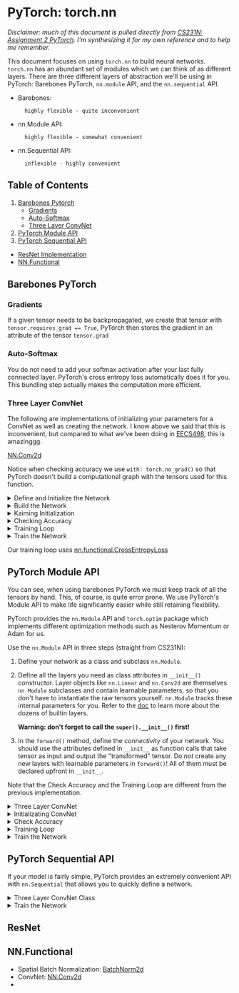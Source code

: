 # PyTorch: torch.nn

*Disclaimer: much of this document is pulled directly from [CS231N: Assignment 2 PyTorch](http://cs231n.stanford.edu/schedule.html). I'm synthesizing it for my own reference and to help me remember.*

This document focuses on using `torch.nn` to build neural networks. `torch.nn` has an abundant set of modules which we can think of as different layers. There are three different layers of abstraction we'll be using in PyTorch: Barebones PyTorch, `nn.module` API, and the `nn.sequential` API. 

- Barebones: 

        highly flexible - quite inconvenient
- nn.Module API: 

        highly flexible - somewhat convenient
- nn.Sequential API: 

        inflexible - highly convenient

## Table of Contents
1. [Barebones Pytorch](#barebones-pytorch)
     - [Gradients](#gradients)
     - [Auto-Softmax](#auto-softmax)
     - [Three Layer ConvNet](#three-layer-convnet)
1. [PyTorch Module API](#pytorch-module-api)
1. [PyTorch Sequential API](#pytorch-sequential-api)
-  [ResNet Implementation](#resnet)
-  [NN.Functional](#nnfunctional)

## Barebones PyTorch
### Gradients
If a given tensor needs to be backpropagated, we create that tensor with `tensor.requires_grad == True`, PyTorch then stores the gradient in an attribute of the tensor `tensor.grad`

### Auto-Softmax
You do not need to add your softmax activation after your last fully connected layer. PyTorch's cross entropy loss automatically does it for you. This bundling step actually makes the computation more efficient.

### Three Layer ConvNet
The following are implementations of initializing your parameters for a ConvNet as well as creating the network. I know above we said that this is inconvenient, but compared to what we've been doing in [EECS498](https://web.eecs.umich.edu/~justincj/teaching/eecs498/FA2019/schedule.html), this is amazinggg. 

[NN.Conv2d](https://pytorch.org/docs/stable/nn.functional.html#torch.nn.functional.conv2d)

Notice when checking accuracy we use `with: torch.no_grad()` so that PyTorch doesn't build a computational graph with the tensors used for this function.

<details close>
<summary>Define and Initialize the Network</summary>

```python
def initialize_three_layer_conv_part2(dtype=torch.float, device='cpu'):
    '''
    Initializes weights for the three_layer_convnet for part II
    Inputs:
    - dtype: A torch data type object; all computations will be performed using
        this datatype. float is faster but less accurate, so you should use
        double for numeric gradient checking.
        - device: device to use for computation. 'cpu' or 'cuda'
    '''
    # Input/Output dimenssions
    C, H, W = 3, 32, 32
    num_classes = 10

    # Hidden layer channel and kernel sizes
    channel_1 = 32
    channel_2 = 16
    kernel_size_1 = 5
    kernel_size_2 = 3

    # Initialize the weights
    conv_w1 = None
    conv_b1 = None
    conv_w2 = None
    conv_b2 = None
    fc_w = None
    fc_b = None

    ##############################################################################
    # TODO: Define and initialize the parameters of a three-layer ConvNet           
    # using nn.init.kaiming_normal_. You should initialize your bias vectors    
    # using the zero_weight function.                         
    # You are given all the necessary variables above for initializing weights. 
    ##############################################################################
    conv_w1 = nn.init.kaiming_normal_( torch.empty(channel_1, C, kernel_size_1, kernel_size_1, dtype=dtype, device=device) )
    conv_w1.requires_grad=True
    conv_b1 = nn.init.zeros_( torch.empty(channel_1, dtype=dtype, device=device) )
    conv_b1.requires_grad=True
    conv_w2 = nn.init.kaiming_normal_( torch.empty(channel_2, channel_1, kernel_size_2, kernel_size_2, dtype=dtype, device=device) )
    conv_w2.requires_grad=True
    conv_b2 = nn.init.zeros_( torch.empty(channel_2, dtype=dtype, device=device) )
    conv_b2.requires_grad=True
    fc_w = nn.init.kaiming_normal_( torch.empty(num_classes, H*W*channel_2, dtype=dtype, device=device) )
    fc_w.requires_grad=True
    fc_b = nn.init.zeros_( torch.empty(num_classes, dtype=dtype, device=device) )
    fc_b.requires_grad=True
    ##############################################################################
    #                                 END OF YOUR CODE                            
    ##############################################################################
    return [conv_w1, conv_b1, conv_w2, conv_b2, fc_w, fc_b]
```
</details>




<details close>
<summary>Build the Network</summary>

```python
def three_layer_convnet(x, params):
    """
    Performs the forward pass of a three-layer convolutional network with the
    architecture defined above.

    Inputs:
    - x: A PyTorch Tensor of shape (N, C, H, W) giving a minibatch of images
    - params: A list of PyTorch Tensors giving the weights and biases for the
        network; should contain the following:
        - conv_w1: PyTorch Tensor of shape (channel_1, C, KH1, KW1) giving weights
        for the first convolutional layer
        - conv_b1: PyTorch Tensor of shape (channel_1,) giving biases for the first
        convolutional layer
        - conv_w2: PyTorch Tensor of shape (channel_2, channel_1, KH2, KW2) giving
        weights for the second convolutional layer
        - conv_b2: PyTorch Tensor of shape (channel_2,) giving biases for the second
        convolutional layer
        - fc_w: PyTorch Tensor giving weights for the fully-connected layer. Can you
        figure out what the shape should be?
        - fc_b: PyTorch Tensor giving biases for the fully-connected layer. Can you
        figure out what the shape should be?

    Returns:
    - scores: PyTorch Tensor of shape (N, C) giving classification scores for x
    """
    conv_w1, conv_b1, conv_w2, conv_b2, fc_w, fc_b = params
    scores = None
    ##############################################################################
    # TODO: Implement the forward pass for the three-layer ConvNet.              
    # The network have the following architecture:                               
    # 1. Conv layer (with bias) with 32 5x5 filters, with zero-padding of 2     
    #   2. ReLU                                                                  
    # 3. Conv layer (with bias) with 16 3x3 filters, with zero-padding of 1     
    # 4. ReLU                                                                   
    # 5. Fully-connected layer (with bias) to compute scores for 10 classes    
    # Hint: F.linear, F.conv2d, F.relu, flatten (implemented above)                                   
    ##############################################################################
    h1 = F.conv2d(input=x, weight=conv_w1, bias=conv_b1, padding=2)
    h1 = F.relu(h1)
    h2 = F.conv2d(input=h1, weight=conv_w2, bias=conv_b2, padding=1)
    h2 = F.relu(h2)
    h2_flat = flatten(h2)
    scores = F.linear(input=h2_flat, weight=fc_w, bias=fc_b)
    ##############################################################################
    #                                 END OF YOUR CODE                             
    ##############################################################################
    return scores
```
</details>




<details closed>
<summary>Kaiming Initialization</summary>

```python
nn.init.kaiming_normal_(torch.empty(3, 5, dtype=to_float, device='cuda'))

nn.init.zeros_(torch.empty(3 ,5, dtype=to_float, device='cuda'))
```
</details>




<details closed>
<summary>Checking Accuracy</summary>

```python
def check_accuracy_part2(loader, model_fn, params):
    """
    Check the accuracy of a classification model.

    Inputs:
    - loader: A DataLoader for the data split we want to check
    - model_fn: A function that performs the forward pass of the model,
    with the signature scores = model_fn(x, params)
    - params: List of PyTorch Tensors giving parameters of the model

    Returns: Nothing, but prints the accuracy of the model
    """
    split = 'val' if loader.dataset.train else 'test'
    print('Checking accuracy on the %s set' % split)
    num_correct, num_samples = 0, 0
    with torch.no_grad():
    for x, y in loader:
        x = x.to(device='cuda', dtype=to_float)  # move to device, e.g. GPU
        y = y.to(device='cuda', dtype=to_long)
        scores = model_fn(x, params)
        _, preds = scores.max(1)
        num_correct += (preds == y).sum()
        num_samples += preds.size(0)
    acc = float(num_correct) / num_samples
    print('Got %d / %d correct (%.2f%%)' % (num_correct, num_samples, 100 * acc))
    return acc
```
</details>



<details closed>
<summary>Training Loop</summary>

```python
def train_part2(model_fn, params, learning_rate):
    """
    Train a model on CIFAR-10.

    Inputs:
    - model_fn: A Python function that performs the forward pass of the model.
    It should have the signature scores = model_fn(x, params) where x is a
    PyTorch Tensor of image data, params is a list of PyTorch Tensors giving
    model weights, and scores is a PyTorch Tensor of shape (N, C) giving
    scores for the elements in x.
    - params: List of PyTorch Tensors giving weights for the model
    - learning_rate: Python scalar giving the learning rate to use for SGD

    Returns: Nothing
    """
    for t, (x, y) in enumerate(loader_train):
    # Move the data to the proper device (GPU or CPU)
    x = x.to(device='cuda', dtype=to_float)
    y = y.to(device='cuda', dtype=to_long)

    # Forward pass: compute scores and loss
    scores = model_fn(x, params)
    loss = F.cross_entropy(scores, y)

    # Backward pass: PyTorch figures out which Tensors in the computational
    # graph has requires_grad=True and uses backpropagation to compute the
    # gradient of the loss with respect to these Tensors, and stores the
    # gradients in the .grad attribute of each Tensor.
    loss.backward()

    # Update parameters. We don't want to backpropagate through the
    # parameter updates, so we scope the updates under a torch.no_grad()
    # context manager to prevent a computational graph from being built.
    with torch.no_grad():
        for w in params:
        if w.requires_grad:
            w -= learning_rate * w.grad

            # Manually zero the gradients after running the backward pass
            w.grad.zero_()

    if t % 100 == 0 or t == len(loader_train)-1:
        print('Iteration %d, loss = %.4f' % (t, loss.item()))
        acc = check_accuracy_part2(loader_val, model_fn, params)
    return acc
```
</details>

<details closed>
<summary> Train the Network </summary>

```python

reset_seed(0)
learning_rate = 3e-3
# YOUR_TURN: Impelement the initialize_three_layer_conv_part2 function
params = initialize_three_layer_conv_part2(dtype=to_float, device='cuda')
acc_hist_part2 = train_part2(three_layer_convnet, params, learning_rate)
```
</details>

Our training loop uses [nn.functional.CrossEntropyLoss](https://pytorch.org/docs/stable/generated/torch.nn.CrossEntropyLoss.html#torch.nn.CrossEntropyLoss)


## PyTorch Module API
You can see, when using barebones PyTorch we must keep track of all the tensors by hand. This, of course, is quite error prone. We use PyTorch's Module API to make life significantly easier while still retaining flexibility. 

PyTorch provides the `nn.Module` API and `torch.optim` package which implements different optimization methods such as Nesterov Momentum or Adam for us. 

Use the `nn.Module` API in three steps (straight from CS231N): 

1. Define your network as a class and subclass `nn.Module`.

2. Define all the layers you need as class attributes in `__init__()` constructor. Layer objects like `nn.Linear` and `nn.Conv2d` are themselves `nn.Module` subclasses and contain learnable parameters, so that you don't have to instantiate the raw tensors yourself. `nn.Module` tracks these internal parameters for you. Refer to the [doc](http://pytorch.org/docs/master/nn.html) to learn more about the dozens of builtin layers. 

    **Warning: don't forget to call the `super().__init__()` first!**

3. In the `forward()` method, define the *connectivity* of your network. You should use the attributes defined in `__init__` as function calls that take tensor as input and output the "transformed" tensor. Do *not* create any new layers with learnable parameters in `forward()`! All of them must be declared upfront in `__init__`. 

Note that the Check Accuracy and the Training Loop are different from the previous implementation. 

<details closed>
<summary> Three Layer ConvNet </summary>

```python
class ThreeLayerConvNet(nn.Module):

def __init__(self, in_channel, channel_1, channel_2, num_classes, device='cpu', dtype=torch.float):
    super().__init__()
    ############################################################################
    # TODO: Set up the layers you need for a three-layer ConvNet with the       
    # architecture defined below. You should initialize the weight  of the
    # model using Kaiming normal initialization, and zero out the bias vectors.     
    #                                       
    # The network architecture should be the same as in Part II:          
    #   1. Convolutional layer with channel_1 5x5 filters with zero-padding of 2  
    #   2. ReLU                                   
    #   3. Convolutional layer with channel_2 3x3 filters with zero-padding of 1
    #   4. ReLU                                   
    #   5. Fully-connected layer to num_classes classes               
    #                                       
    # We assume that the size of the input of this network is `H = W = 32`, and   
    # there is no pooling; this information is required when computing the number  
    # of input channels in the last fully-connected layer.              
    #                                         
    # HINT: nn.Conv2d, nn.init.kaiming_normal_, nn.init.zeros_            
    ############################################################################
    self.conv1 = nn.Conv2d(in_channels=in_channel, 
                            out_channels=channel_1, 
                            kernel_size=5, 
                            padding=2, 
                            device=device, dtype=dtype)
    self.conv2 = nn.Conv2d(in_channels=channel_1, 
                            out_channels=channel_2, 
                            kernel_size=3, 
                            padding=1, 
                            bias=True, 
                            device=device, dtype=dtype)
    self.fc3 = nn.Linear(in_features=channel_2*32*32, 
                            out_features=num_classes, 
                            device=device, dtype=dtype)
    ############################################################################
    #                           END OF YOUR CODE                            
    ############################################################################

def forward(self, x):
    scores = None
    ############################################################################
    # TODO: Implement the forward function for a 3-layer ConvNet. you      
    # should use the layers you defined in __init__ and specify the       
    # connectivity of those layers in forward()   
    # Hint: flatten (implemented at the start of part II)                          
    ############################################################################
    h1 = F.relu(self.conv1(x))
    h2 = F.relu(self.conv2(h1))
    scores = self.fc3(flatten(h2))
    ############################################################################
    #                            END OF YOUR CODE                          
    ############################################################################
    return scores
```
</details>

<details closed>
<summary> Initializating ConvNet</summary>

```python

def initialize_three_layer_conv_part3():
    '''
    Instantiates a ThreeLayerConvNet model and a corresponding optimizer for part III
    '''

    # Parameters for ThreeLayerConvNet
    C = 3
    num_classes = 10

    channel_1 = 32
    channel_2 = 16

    # Parameters for optimizer
    learning_rate = 3e-3
    weight_decay = 1e-4

    model = None
    optimizer = None
    ##############################################################################
    # TODO: Instantiate ThreeLayerConvNet model and a corresponding optimizer.     
    # Use the above mentioned variables for setting the parameters.                
    # You should train the model using stochastic gradient descent without       
    # momentum, with L2 weight decay of 1e-4.                    
    ##############################################################################
    model = ThreeLayerConvNet(C, channel_1, channel_2, num_classes, device='cuda')

    optimizer = optim.SGD(model.parameters(), lr=learning_rate, weight_decay=weight_decay)
    ##############################################################################
    #                                 END OF YOUR CODE                            
    ##############################################################################
    return model, optimizer
```
</details>

<details closed>
<summary> Check Accuracy </summary>

```python

def check_accuracy_part34(loader, model):
  if loader.dataset.train:
    print('Checking accuracy on validation set')
  else:
    print('Checking accuracy on test set')   
  num_correct = 0
  num_samples = 0
  model.eval()  # set model to evaluation mode
  with torch.no_grad():
    for x, y in loader:
      x = x.to(device='cuda', dtype=to_float)  # move to device, e.g. GPU
      y = y.to(device='cuda', dtype=to_long)
      scores = model(x)
      _, preds = scores.max(1)
      num_correct += (preds == y).sum()
      num_samples += preds.size(0)
    acc = float(num_correct) / num_samples
    print('Got %d / %d correct (%.2f)' % (num_correct, num_samples, 100 * acc))
  return acc
```

</details>

<details closed>
<summary> Training Loop </summary>

```python

def adjust_learning_rate(optimizer, lrd, epoch, schedule):
    """
    Multiply lrd to the learning rate if epoch is in schedule

    Inputs:
    - optimizer: An Optimizer object we will use to train the model
    - lrd: learning rate decay; a factor multiplied at scheduled epochs
    - epochs: the current epoch number
    - schedule: the list of epochs that requires learning rate update

    Returns: Nothing, but learning rate might be updated
    """
    if epoch in schedule:
    for param_group in optimizer.param_groups:
        print('lr decay from {} to {}'.format(param_group['lr'], param_group['lr'] * lrd))
        param_group['lr'] *= lrd

def train_part345(model, optimizer, epochs=1, learning_rate_decay=.1, schedule=[], verbose=True):
  """
  Train a model on CIFAR-10 using the PyTorch Module API.
  
  Inputs:
  - model: A PyTorch Module giving the model to train.
  - optimizer: An Optimizer object we will use to train the model
  - epochs: (Optional) A Python integer giving the number of epochs to train for
  
  Returns: Nothing, but prints model accuracies during training.
  """
  model = model.to(device='cuda')  # move the model parameters to CPU/GPU
  num_iters = epochs * len(loader_train)
  print_every = 100
  if verbose:
    num_prints = num_iters // print_every + 1
  else:
    num_prints = epochs
  acc_history = torch.zeros(num_prints, dtype=to_float)
  iter_history = torch.zeros(num_prints, dtype=to_long)
  for e in range(epochs):
    
    adjust_learning_rate(optimizer, learning_rate_decay, e, schedule)
    
    for t, (x, y) in enumerate(loader_train):
      model.train()  # put model to training mode
      x = x.to(device='cuda', dtype=to_float)  # move to device, e.g. GPU
      y = y.to(device='cuda', dtype=to_long)

      scores = model(x)
      loss = F.cross_entropy(scores, y)

      # Zero out all of the gradients for the variables which the optimizer
      # will update.
      optimizer.zero_grad()

      # This is the backwards pass: compute the gradient of the loss with
      # respect to each  parameter of the model.
      loss.backward()

      # Actually update the parameters of the model using the gradients
      # computed by the backwards pass.
      optimizer.step()

      tt = t + e * len(loader_train)

      if verbose and (tt % print_every == 0 or (e == epochs-1 and t == len(loader_train)-1)):
        print('Epoch %d, Iteration %d, loss = %.4f' % (e, tt, loss.item()))
        acc = check_accuracy_part34(loader_val, model)
        acc_history[tt // print_every] = acc
        iter_history[tt // print_every] = tt
        print()
      elif not verbose and (t == len(loader_train)-1):
        print('Epoch %d, Iteration %d, loss = %.4f' % (e, tt, loss.item()))
        acc = check_accuracy_part34(loader_val, model)
        acc_history[e] = acc
        iter_history[e] = tt
        print()
  return acc_history, iter_history
```
</details>




<details closed>
<summary> Train the Network </summary>

```python 
reset_seed(0)
# YOUR_TURN: Impelement initialize_three_layer_conv_part3
model, optimizer = initialize_three_layer_conv_part3()
acc_hist_part3, _ = train_part345(model, optimizer)
```
</details>




## PyTorch Sequential API
If your model is fairly simple, PyTorch provides an extremely convenient API with `nn.Sequential` that allows you to quickly define a network. 

<details closed>
<summary> Three Layer ConvNet Class </summary>

```python
class Flatten(nn.Module):
  def forward(self, x):
    return flatten(x)


def initialize_three_layer_conv_part4():
  '''
  Instantiates a ThreeLayerConvNet model and a corresponding optimizer for part IV
  '''
  # Input/Output dimenssions
  C, H, W = 3, 32, 32
  num_classes = 10

  # Hidden layer channel and kernel sizes
  channel_1 = 32
  channel_2 = 16
  kernel_size_1 = 5
  pad_size_1 = 2
  kernel_size_2 = 3
  pad_size_2 = 1

  # Parameters for optimizer
  learning_rate = 1e-2
  weight_decay = 1e-4
  momentum = 0.5

  model = None
  optimizer = None
  ##################################################################################
  # TODO: Rewrite the 3-layer ConvNet with bias from Part III with Sequential API and 
  # a corresponding optimizer.
  # You don't have to re-initialize your weight matrices and bias vectors.  
  # Here you should use `nn.Sequential` to define a three-layer ConvNet with:
  #   1. Convolutional layer (with bias) with 32 5x5 filters, with zero-padding of 2 
  #   2. ReLU                                      
  #   3. Convolutional layer (with bias) with 16 3x3 filters, with zero-padding of 1 
  #   4. ReLU                                      
  #   5. Fully-connected layer (with bias) to compute scores for 10 classes        
  #                                            
  # You should optimize your model using stochastic gradient descent with Nesterov   
  # momentum 0.5, with L2 weight decay of 1e-4 as given in the variables above.   
  # Hint: nn.Sequential, Flatten (implemented at the start of Part IV)   
  ####################################################################################
  model  = nn.Sequential(OrderedDict([
    ('conv1', nn.Conv2d(C, channel_1, kernel_size=5, padding=2)), 
    ('relu1', nn.ReLU()), 
    ('conv2', nn.Conv2d(channel_1, channel_2, kernel_size=3, padding=1)), 
    ('relu2', nn.ReLU()), 
    ('flatten', Flatten()), 
    ('fc3', nn.Linear(channel_2*H*W, num_classes)), 
  ]))

  optimizer = optim.SGD(model.parameters(), lr=learning_rate, 
                        weight_decay=weight_decay, 
                        momentum=momentum, nesterov=True)
  ################################################################################
  #                                 END OF YOUR CODE                             
  ################################################################################
  return model, optimizer
```
</details>



<details closed>
<summary> Train the Network </summary>

```python
reset_seed(0)

# YOUR_TURN: Impelement initialize_three_layer_conv_part4
model, optimizer = initialize_three_layer_conv_part4()
print('Architecture:')
print(model) # printing `nn.Module` shows the architecture of the module.

acc_hist_part4, _ = train_part345(model, optimizer)
```
</details>

## ResNet

## NN.Functional
 - Spatial Batch Normalization: [BatchNorm2d](https://pytorch.org/docs/stable/generated/torch.nn.BatchNorm2d.html#torch.nn.BatchNorm2d)
 - ConvNet: [NN.Conv2d](https://pytorch.org/docs/stable/nn.functional.html#torch.nn.functional.conv2d)
 - 